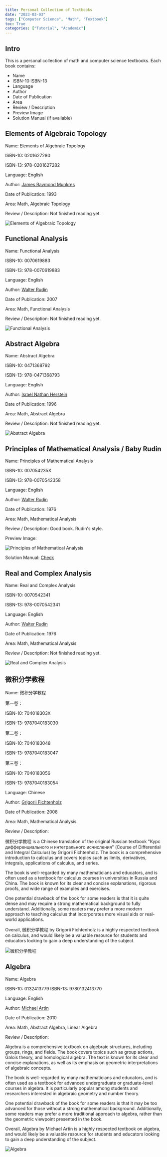 ```yaml
---
title: Personal Collection of Textbooks
date: "2023-03-03"
tags: ["Computer Science", "Math", "Textbook"]
toc: True
categories: ["Tutorial", "Academic"]
---
```


## Intro

This is a personal collection of math and computer science textbooks.
Each book contains:
- Name
- ISBN-10 ISBN-13
- Language
- Author
- Date of Publication
- Area
- Review / Description
- Preview Image
- Solution Manual (if available)

## Elements of Algebraic Topology

Name: Elements of Algebraic Topology

ISBN-10: 0201627280

ISBN-13: 978-0201627282

Language: English

Author: [James Raymond Munkres](https://en.wikipedia.org/wiki/James_Munkres)

Date of Publication: 1993

Area: Math, Algebraic Topology

Review / Description: Not finished reading yet.

![Elements of Algebraic Topology](/static/img/2023-03-05-List-of-Textbooks/1.jpg)

## Functional Analysis

Name: Functional Analysis

ISBN-10: 0070619883

ISBN-13: 978-0070619883

Language: English

Author: [Walter Rudin](https://en.wikipedia.org/wiki/Walter_Rudin)

Date of Publication: 2007

Area: Math, Functional Analysis

Review / Description: Not finished reading yet.

![Functional Analysis](/static/img/2023-03-05-List-of-Textbooks/2.jpg)

## Abstract Algebra

Name: Abstract Algebra

ISBN-10: 0471368792

ISBN-13: 978-0471368793

Language: English

Author: [Israel Nathan Herstein](https://en.wikipedia.org/wiki/Israel_Nathan_Herstein)

Date of Publication: 1996

Area: Math, Abstract Algebra

Review / Description: Not finished reading yet.

![Abstract Algebra](/static/img/2023-03-05-List-of-Textbooks/3.png)

## Principles of Mathematical Analysis / Baby Rudin

Name: Principles of Mathematical Analysis

ISBN-10: 007054235X

ISBN-13: 978-0070542358

Language: English

Author: [Walter Rudin](https://en.wikipedia.org/wiki/Walter_Rudin)

Date of Publication: 1976

Area: Math, Mathematical Analysis

Review / Description: Good book. Rudin's style.

Preview Image:

![Principles of Mathematical Analysis](/static/img/2023-03-05-List-of-Textbooks/4.png)

Solution Manual: [Check](https://minds.wisconsin.edu/handle/1793/67009)


## Real and Complex Analysis

Name: Real and Complex Analysis

ISBN-10: 0070542341

ISBN-13: 978-0070542341

Language: English

Author: [Walter Rudin](https://en.wikipedia.org/wiki/Walter_Rudin)

Date of Publication: 1976

Area: Math, Mathematical Analysis

Review / Description: Not finished reading yet.

![Real and Complex Analysis](/static/img/2023-03-05-List-of-Textbooks/5.png)

## 微积分学教程

Name: 微积分学教程

第一卷：

ISBN-10: 704018303X

ISBN-13: 9787040183030

第二卷：

ISBN-10: 7040183048

ISBN-13: 9787040183047

第三卷：

ISBN-10: 7040183056

ISBN-13: 9787040183054

Language: Chinese

Author: [Grigorii Fichtenholz](https://en.wikipedia.org/wiki/Grigorii_Fichtenholz)

Date of Publication: 2008

Area: Math, Mathematical Analysis

Review / Description: 

微积分学教程 is a Chinese translation of the original Russian textbook "Курс дифференциального и интегрального исчисления" (Course of Differential and Integral Calculus) by Grigorii Fichtenholz. The book is a comprehensive introduction to calculus and covers topics such as limits, derivatives, integrals, applications of calculus, and series.

The book is well-regarded by many mathematicians and educators, and is often used as a textbook for calculus courses in universities in Russia and China. The book is known for its clear and concise explanations, rigorous proofs, and wide range of examples and exercises.

One potential drawback of the book for some readers is that it is quite dense and may require a strong mathematical background to fully understand. Additionally, some readers may prefer a more modern approach to teaching calculus that incorporates more visual aids or real-world applications.

Overall, 微积分学教程 by Grigorii Fichtenholz is a highly respected textbook on calculus, and would likely be a valuable resource for students and educators looking to gain a deep understanding of the subject.

![微积分学教程](/static/img/2023-03-05-List-of-Textbooks/6.jpg)

## Algebra

Name: Algebra

ISBN-10: 0132413779
ISBN-13: 9780132413770

Language: English

Author: [Michael Artin](https://en.wikipedia.org/wiki/Michael_Artin)

Date of Publication: 2010

Area: Math, Abstract Algebra, Linear Algebra

Review / Description: 

Algebra is a comprehensive textbook on algebraic structures, including groups, rings, and fields. The book covers topics such as group actions, Galois theory, and homological algebra. The text is known for its clear and concise explanations, as well as its emphasis on geometric interpretations of algebraic concepts.

The book is well-regarded by many mathematicians and educators, and is often used as a textbook for advanced undergraduate or graduate-level courses in algebra. It is particularly popular among students and researchers interested in algebraic geometry and number theory.

One potential drawback of the book for some readers is that it may be too advanced for those without a strong mathematical background. Additionally, some readers may prefer a more traditional approach to algebra, rather than the geometric viewpoint presented in the book.

Overall, Algebra by Michael Artin is a highly respected textbook on algebra, and would likely be a valuable resource for students and educators looking to gain a deep understanding of the subject.

![Algebra](/static/img/2023-03-05-List-of-Textbooks/7.jpg)